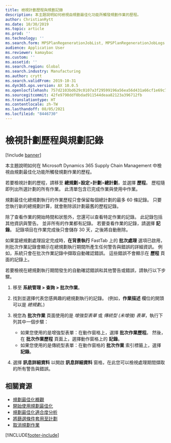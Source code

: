 ```yaml
---
title: 檢視計劃歷程與規劃記錄
description: 本主題說明如何檢視由規劃最佳化功能所觸發規劃作業的歷程。
author: ChristianRytt
ms.date: 10/30/2019
ms.topic: article
ms.prod: ''
ms.technology: ''
ms.search.form: MPSPlanRegenerationJobList, MPSPlanRegenerationJobLogs
audience: Application User
ms.reviewer: kamaybac
ms.custom: ''
ms.assetid: ''
ms.search.region: Global
ms.search.industry: Manufacturing
ms.author: crytt
ms.search.validFrom: 2019-10-31
ms.dyn365.ops.version: AX 10.0.5
ms.openlocfilehash: 757d2103bd629c0107a3f29599196a56ea56d431a66cf1e69c7b3cf3d817c087
ms.sourcegitcommit: 42fe9790ddf0bdad911544deaa82123a396712fb
ms.translationtype: HT
ms.contentlocale: zh-TW
ms.lasthandoff: 08/05/2021
ms.locfileid: "8446730"
---
```

# <a name="view-plan-history-and-planning-logs"></a>檢視計劃歷程與規劃記錄

[!include [banner](../../includes/banner.md)]

本主題說明如何在 Microsoft Dynamics 365 Supply Chain Management 中檢視由規劃最佳化功能所觸發規劃作業的歷程。

若要檢視計劃的歷程，請移至 **總規劃**\>**設定**\>**計劃**\>**總計劃**，並選擇 **歷程**。 歷程隨即列出所選計劃的所有作業。 此清單包含已完成作業與使用中作業。

規劃最佳化總規劃執行的作業歷程只會保留每個總計劃的最多 60 條記錄。 只要您執行新的總規劃計算，就會刪除該計劃最舊的歷程記錄。

除了查看作業的開始時間和狀態外，您還可以查看特定作業的記錄。 此記錄包括其他資訊與警告。 並非所有的作業都有記錄。 若要查看作業的記錄，請選擇 **記錄**。 記錄項目在作業完成後只會儲存 30 天，之後將自動刪除。

如果當總規劃處理設定完成時，**在背景執行** FastTab 上的 **批次處理** 選項已啟用，則批次作業記錄會顯示在總規劃執行期間所產生任何警告與錯誤的詳細資訊。 例如，系統只會在批次作業記錄中擷取自動確認錯誤。 這些錯誤不會顯示在 **歷程** 頁面的記錄上。

若要檢視在總規劃執行期間發生的自動確認錯誤和其他警告或錯誤，請執行以下步驟。

1. 移至 **系統管理 \> 查詢 \> 批次作業**。
1. 找到並選擇代表您感興趣的總規劃執行的記錄。 (例如，**作業描述** 欄位的開頭可以是 *總規劃*。)
1. 視您為 **批次作業** 頁面使用的是 *增強型表單* 或 *傳統型 (未增強) 表單*，執行下列其中一個步驟：

    - 如果您使用的是增強型表單：在動作窗格上，選擇 **批次作業歷程**。 然後，在 **批次作業歷程** 頁面上，選擇動作窗格上的 **記錄**。
    - 如果您使用的是傳統型表單：在動作窗格的 **批次作業** 索引標籤上，選擇 **記錄**。

1. 選擇 **訊息詳細資料** 以開啟 **訊息詳細資料** 窗格，在此您可以檢視處理期間擷取的所有警告與錯誤。

## <a name="related-resources"></a>相關資源

- [規劃最佳化概觀](planning-optimization-overview.md)
- [開始使用規劃最佳化](get-started.md)
- [規劃最佳化適合度分析](planning-optimization-fit-analysis.md)
- [將篩選條件套用至計劃](plan-filters.md)
- [取消規劃作業](cancel-planning-job.md)


[!INCLUDE[footer-include](../../../includes/footer-banner.md)]
